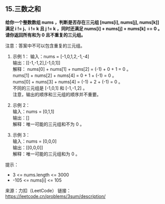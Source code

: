 ## 15.三数之和
**给你一个整数数组 nums ，判断是否存在三元组 [nums[i], nums[j], nums[k]] 满足 i != j、i != k 且 j != k ，同时还满足 nums[i] + nums[j] + nums[k] == 0 。请你返回所有和为 0 且不重复的三元组。**

注意：答案中不可以包含重复的三元组。

1. 示例 1：
输入：nums = [-1,0,1,2,-1,-4]   
输出：[[-1,-1,2],[-1,0,1]]   
解释：
nums[0] + nums[1] + nums[2] = (-1) + 0 + 1 = 0 。   
nums[1] + nums[2] + nums[4] = 0 + 1 + (-1) = 0 。   
nums[0] + nums[3] + nums[4] = (-1) + 2 + (-1) = 0 。   
不同的三元组是 [-1,0,1] 和 [-1,-1,2] 。   
注意，输出的顺序和三元组的顺序并不重要。   

2. 示例 2：   
输入：nums = [0,1,1]   
输出：[]   
解释：唯一可能的三元组和不为 0 。

3. 示例 3：   
输入：nums = [0,0,0]   
输出：[[0,0,0]]   
解释：唯一可能的三元组和为 0 。


提示：
- 3 <= nums.length <= 3000
- -105 <= nums[i] <= 105

来源：力扣（LeetCode）
链接：https://leetcode.cn/problems/3sum/description/
